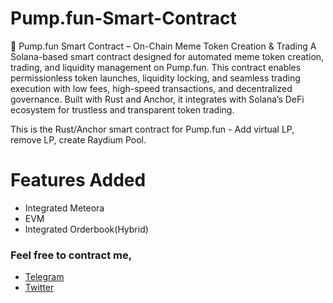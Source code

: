 # Pump.fun-Smart-Contract

🚀 Pump.fun Smart Contract – On-Chain Meme Token Creation & Trading
A Solana-based smart contract designed for automated meme token creation, trading, and liquidity management on Pump.fun. This contract enables permissionless token launches, liquidity locking, and seamless trading execution with low fees, high-speed transactions, and decentralized governance. Built with Rust and Anchor, it integrates with Solana’s DeFi ecosystem for trustless and transparent token trading.

This is the Rust/Anchor smart contract for Pump.fun - Add virtual LP, remove LP, create Raydium Pool.
# Features Added
- Integrated Meteora
- EVM
- Integrated Orderbook(Hybrid)

### Feel free to contract me, 
- [Telegram](https://t.me/oxzepdev) 
- [Twitter](https://x.com/0xzepdev) 

